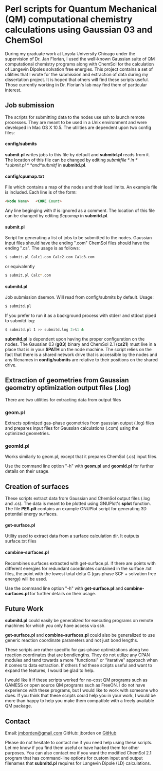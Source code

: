 # Perl scripts for Quantum Mechanical (QM) computational chemistry calculations using Gaussian 03 and ChemSol 

During my graduate work at Loyola University Chicago under the supervision of Dr. Jan Florian, I used the well-known Gaussian suite of QM computational chemistry programs along with ChemSol for the calculation of Langevin Dipoles solvation free energies. This project contains a set of utilities that I wrote for the submission and extraction of data during my dissertation project. It is hoped that others will find these scripts useful.  Those currently working in Dr. Florian's lab may find them of particular interest. 

## Job submission

The scripts for submitting data to the nodes use ssh to launch remote processes. They are meant to be used in a Unix environment and were developed in Mac OS X 10.5. The utilities are dependent upon two config files:

#### config/submits
**submit.pl** writes jobs to this file by default and **submitd.pl** reads from it. The location of this file can be changed by editing *$submitfile* in **submit.pl** and *$submitf* in **submitd.pl**.

#### config/cpumap.txt
File which contains a map of the nodes and their load limits. An example file is included. Each line is of the form:
```html
<Node Name>   <CORE Count>
```		    
Any line beginging with # is ignored as a comment. The location of this file can be changed by editing *$cpumap* in **submitd.pl**.
		
#### submit.pl 
Script for generating a list of jobs to be submitted to the nodes. Gaussian input files should have the ending ".com" ChemSol files should have the ending ".cs". The usage is as follows:
```bash
$ submit.pl Calc1.com Calc2.com Calc3.com
```
or equivalently
```bash
$ submit.pl Calc*.com
```

#### submitd.pl
Job submission daemon. Will read from config/submits by default. 
Usage: 
```bash
$ submitd.pl 
```
If you prefer to run it as a background process with stderr and stdout piped to submitd.log:
```bash
$ submitd.pl 1 >> submitd.log 2>&1 &
```

**submitd.pl** is dependent upon having the proper configuration on the nodes. The Gaussian 03 (**g03**) binary and ChemSol 2.1 (**cs21**) must live in a place that is in your **$PATH** on the node machine. The script relies on the fact that there is a shared network drive that is accessible by the nodes and any filenames in **config/submits**  are relative to their positions on the shared drive.

## Extraction of geometries from Gaussian geometry optimization output files (.log)

There are two utilities for extracting data from output files

### geom.pl 
Extracts optimized gas-phase geometries from gaussian output (.log) files and prepares input files for Gaussian calculations (.com) using the optimized geometries.

### geomld.pl 
Works similarly to geom.pl, except that it prepares ChemSol (.cs) input files. 

Use the command line option "-h" with **geom.pl** and **geomld.pl** for further details on their usage.

## Creation of surfaces

These scripts extract data from Gaussian and ChemSol output files (.log and .cs). The data is meant to be plotted using GNUPlot's **splot** function. The file **PES.plt** contains an example GNUPlot script for generating 3D potential energy surfaces.

#### get-surface.pl
Utility used to extract data from a surface calculation dir. It outputs surface.txt files

#### combine-surfaces.pl
Recombines surfaces extracted with get-surface.pl. If there are points with different energies for redundant coordinates contained in the surface .txt files, the point with the lowest total delta G (gas phase SCF + solvation free energy) will be used. 

Use the command line option "-h" with **get-surface.pl** and **combine-surfaces.pl** for further details on their usage.

## Future Work

**submitd.pl** could easily be generalized for executing programs on remote machines for which you only have access via ssh.

**get-surface.pl** and **combine-surfaces.pl** could also be generalized to use generic reaction coordinate parameters and not just bond lengths.

These scripts are rather specific for gas-phase optimizations along two reaction coordinates that are bondlengths. They do not utilize any CPAN modules and tend towards a more "functional" or "iterative" approach when it comes to data extraction. If others find these scripts useful and want to expand the features, I would be glad to help.

I would like it if these scripts worked for no-cost QM programs such as GAMESS or open source QM programs such as FreeON. I do not have experience with these programs, but I would like to work with someone who does. If you think that these scripts could help you in your work, I would be more than happy to help you make them compatible with a freely available QM package.

## Contact 

Email: jmborden@gmail.com
GitHub: jborden on [GitHub](https://github.com/jborden)

Please do not hesitate to contact me if you need help using these scripts. Let me know if you find them useful or have hacked them for other purposes. You can also contact me if you want the modified ChemSol 2.1 program that has command-line options for custom input and output filenames that **submitd.pl** requires for Langevin Dipole (LD) calculations.
